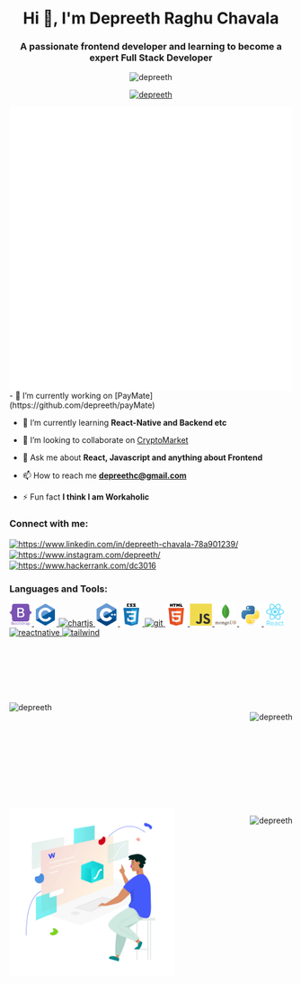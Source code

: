 <h1 align="center">Hi 👋, I'm Depreeth Raghu Chavala</h1>
<h3 align="center">A passionate frontend developer and learning to become a expert Full Stack Developer</h3>

<p align="center"> <img src="https://komarev.com/ghpvc/?username=depreeth&label=Profile%20views&color=0e75b6&style=flat" alt="depreeth" /> </p>

<p align="center"> <a href="https://github.com/ryo-ma/github-profile-trophy"><img src="https://github-profile-trophy.vercel.app/?username=depreeth" alt="depreeth" /></a> </p>
<img align="right" src="https://github.com/depreeth/depreeth/blob/main/96512-developer-animation.gif"/>
<!-- <img align="right" src="64737-connect-globe.gif"/> -->
<br>
<br>
<br>
<br>
<br>
<br>
- 🔭 I’m currently working on [PayMate](https://github.com/depreeth/payMate)

- 🌱 I’m currently learning **React-Native and Backend etc**

- 👯 I’m looking to collaborate on [CryptoMarket](https://github.com/depreeth/CryptoMarket)

- 💬 Ask me about **React, Javascript and anything about Frontend**

- 📫 How to reach me **depreethc@gmail.com**

- ⚡ Fun fact **I think I am Workaholic**

<h3 align="left">Connect with me:</h3>
<p align="left">
<a href="https://linkedin.com/in/https://www.linkedin.com/in/depreeth-chavala-78a901239/" target="blank"><img align="center" src="https://raw.githubusercontent.com/rahuldkjain/github-profile-readme-generator/master/src/images/icons/Social/linked-in-alt.svg" alt="https://www.linkedin.com/in/depreeth-chavala-78a901239/" height="30" width="40" /></a>
<a href="https://instagram.com/https://www.instagram.com/depreeth/" target="blank"><img align="center" src="https://raw.githubusercontent.com/rahuldkjain/github-profile-readme-generator/master/src/images/icons/Social/instagram.svg" alt="https://www.instagram.com/depreeth/" height="30" width="40" /></a>
<a href="https://www.hackerrank.com/https://www.hackerrank.com/dc3016" target="blank"><img align="center" src="https://raw.githubusercontent.com/rahuldkjain/github-profile-readme-generator/master/src/images/icons/Social/hackerrank.svg" alt="https://www.hackerrank.com/dc3016" height="30" width="40" /></a>
</p>

<h3 align="left">Languages and Tools:</h3>
<p align="left"> <a href="https://getbootstrap.com" target="_blank" rel="noreferrer"> <img src="https://raw.githubusercontent.com/devicons/devicon/master/icons/bootstrap/bootstrap-plain-wordmark.svg" alt="bootstrap" width="40" height="40"/> </a> <a href="https://www.cprogramming.com/" target="_blank" rel="noreferrer"> <img src="https://raw.githubusercontent.com/devicons/devicon/master/icons/c/c-original.svg" alt="c" width="40" height="40"/> </a> <a href="https://www.chartjs.org" target="_blank" rel="noreferrer"> <img src="https://www.chartjs.org/media/logo-title.svg" alt="chartjs" width="40" height="40"/> </a> <a href="https://www.w3schools.com/cpp/" target="_blank" rel="noreferrer"> <img src="https://raw.githubusercontent.com/devicons/devicon/master/icons/cplusplus/cplusplus-original.svg" alt="cplusplus" width="40" height="40"/> </a> <a href="https://www.w3schools.com/css/" target="_blank" rel="noreferrer"> <img src="https://raw.githubusercontent.com/devicons/devicon/master/icons/css3/css3-original-wordmark.svg" alt="css3" width="40" height="40"/> </a> <a href="https://git-scm.com/" target="_blank" rel="noreferrer"> <img src="https://www.vectorlogo.zone/logos/git-scm/git-scm-icon.svg" alt="git" width="40" height="40"/> </a> <a href="https://www.w3.org/html/" target="_blank" rel="noreferrer"> <img src="https://raw.githubusercontent.com/devicons/devicon/master/icons/html5/html5-original-wordmark.svg" alt="html5" width="40" height="40"/> </a> <a href="https://developer.mozilla.org/en-US/docs/Web/JavaScript" target="_blank" rel="noreferrer"> <img src="https://raw.githubusercontent.com/devicons/devicon/master/icons/javascript/javascript-original.svg" alt="javascript" width="40" height="40"/> </a> <a href="https://www.mongodb.com/" target="_blank" rel="noreferrer"> <img src="https://raw.githubusercontent.com/devicons/devicon/master/icons/mongodb/mongodb-original-wordmark.svg" alt="mongodb" width="40" height="40"/> </a> <a href="https://www.python.org" target="_blank" rel="noreferrer"> <img src="https://raw.githubusercontent.com/devicons/devicon/master/icons/python/python-original.svg" alt="python" width="40" height="40"/> </a> <a href="https://reactjs.org/" target="_blank" rel="noreferrer"> <img src="https://raw.githubusercontent.com/devicons/devicon/master/icons/react/react-original-wordmark.svg" alt="react" width="40" height="40"/> </a> <a href="https://reactnative.dev/" target="_blank" rel="noreferrer"> <img src="https://reactnative.dev/img/header_logo.svg" alt="reactnative" width="40" height="40"/> </a> <a href="https://tailwindcss.com/" target="_blank" rel="noreferrer"> <img src="https://www.vectorlogo.zone/logos/tailwindcss/tailwindcss-icon.svg" alt="tailwind" width="40" height="40"/> </a> </p>
<br></br>
<br></br>
<br></br>

<img align="left" width=450 src="https://github-readme-streak-stats.herokuapp.com/?user=dhaivatv&" alt="depreeth" />
<p><img align="right" src="https://github-readme-stats.vercel.app/api/top-langs?username=depreeth&show_icons=true&locale=en&layout=compact" alt="depreeth" /></p>
<br></br>
<br></br>
<br></br>
<br></br>
<br></br>

<img align="left" alt="coding" width=295 height=300 src="https://github.com/DhaivatV/DhaivatV/blob/main/prog.gif">
 
<p>&nbsp;<img align="right" src="https://github-readme-stats.vercel.app/api?username=depreeth&show_icons=true&locale=en" alt="depreeth" /></p>
<p></p>

<br></br>
<br></br>
